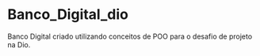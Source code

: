 # Banco_Digital_dio
 Banco Digital criado utilizando conceitos de POO para o desafio de projeto na Dio.
